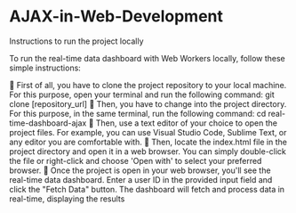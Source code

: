 # AJAX-in-Web-Development
Instructions to run the project locally

To run the real-time data dashboard with Web Workers locally, follow these simple 
instructions:

 First of all, you have to clone the project repository to your local machine. For this 
purpose, open your terminal and run the following command:
git clone [repository_url]
 Then, you have to change into the project directory. For this purpose, in the 
same terminal, run the following command:
cd real-time-dashboard-ajax
 Then, use a text editor of your choice to open the project files. For example, you 
can use Visual Studio Code, Sublime Text, or any editor you are comfortable with.
 Then, locate the index.html file in the project directory and open it in a web 
browser. You can simply double-click the file or right-click and choose 'Open with' 
to select your preferred browser.
 Once the project is open in your web browser, you'll see the real-time data 
dashboard. Enter a user ID in the provided input field and click the "Fetch Data" 
button. The dashboard will fetch and process data in real-time, displaying the 
results
